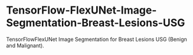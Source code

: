 # TensorFlow-FlexUNet-Image-Segmentation-Breast-Lesions-USG
TensorFlowFlexUNet Image Segmentation for Breast Lesions USG (Benign and Malignant).
